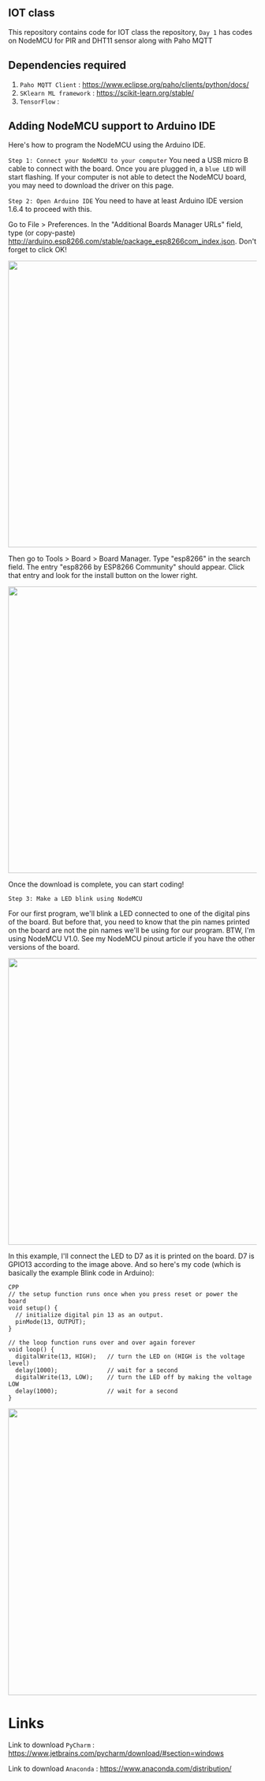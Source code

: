 ## IOT class
This repository contains code for IOT class the repository, `Day 1` has codes on NodeMCU for PIR and DHT11 sensor along with Paho MQTT 
 

## Dependencies required 
  1. `Paho MQTT Client` : https://www.eclipse.org/paho/clients/python/docs/
  2. `SKlearn ML framework` : https://scikit-learn.org/stable/
  3. `TensorFlow` : 

## Adding NodeMCU support to Arduino IDE
Here's how to program the NodeMCU using the Arduino IDE.

`Step 1: Connect your NodeMCU to your computer`
You need a USB micro B cable to connect with the board. Once you are plugged in, a `blue LED` will start flashing. If your computer is not able to detect the NodeMCU board, you may need to download the driver on this page.

`Step 2: Open Arduino IDE`
You need to have at least Arduino IDE version 1.6.4 to proceed with this.

Go to File > Preferences. In the "Additional Boards Manager URLs" field, type (or copy-paste) http://arduino.esp8266.com/stable/package_esp8266com_index.json. Don't forget to click OK!

<img src="https://github.com/debjyotiC/IOT_class/blob/master/images/node-mcu-arduino-1.jpg" width="580">

Then go to  Tools > Board > Board Manager. Type "esp8266" in the search field. The entry "esp8266 by ESP8266 Community" should appear. Click that entry and look for the install button on the lower right.

<img src="https://github.com/debjyotiC/IOT_class/blob/master/images/node-mcu-arduino-2.jpg" width="580">

Once the download is complete, you can start coding!

`Step 3: Make a LED blink using NodeMCU`

For our first program, we'll blink a LED connected to one of the digital pins of the board. But before that, you need to know that the pin names printed on the board are not the pin names we'll be using for our program. BTW, I'm using NodeMCU V1.0. See my NodeMCU pinout article if you have the other versions of the board.

<img src="https://github.com/debjyotiC/IOT_class/blob/master/images/NodeMCUv1.0-pinout.jpg" width="580">

In this example, I'll connect the LED to D7 as it is printed on the board. D7 is GPIO13 according to the image above. And so here's my code (which is basically the example Blink code in Arduino):

```
CPP
// the setup function runs once when you press reset or power the board
void setup() {
  // initialize digital pin 13 as an output.
  pinMode(13, OUTPUT);
}
 
// the loop function runs over and over again forever
void loop() {
  digitalWrite(13, HIGH);   // turn the LED on (HIGH is the voltage level)
  delay(1000);              // wait for a second
  digitalWrite(13, LOW);    // turn the LED off by making the voltage LOW
  delay(1000);              // wait for a second
}
```


<img src="https://github.com/debjyotiC/IOT_class/blob/master/images/giphy.gif" width="580">


# Links
Link to download `PyCharm` : https://www.jetbrains.com/pycharm/download/#section=windows

Link to download `Anaconda` : https://www.anaconda.com/distribution/
